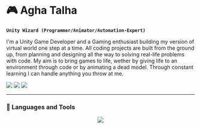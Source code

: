 # 🎮 Agha Talha
**`Unity Wizard (Programmer/Animator/Automation-Expert)`**

I'm a Unity Game Developer and a Gaming enthusiast building my version of virtual world one step at a time. All coding projects are built from the ground up, from planning and designing all the way to solving real-life problems with code. My aim is to bring games to life, wether by giving life to an environment through code or by animating a dead model. Through constant learning I can handle anything you throw at me.  

<p align="left" width="30px" style="padding-right:10px;">
    <a href="https://discord.gg/Zg8X3xAgK7">
        <img src="https://img.shields.io/badge/Discord-5865F2?style=for-the-badge&logo=discord&logoColor=white" /></a>
    <a href="https://talha00abbas.github.io/Talha-Abbas/">
        <img src="https://img.shields.io/badge/Portfolio-255E63?style=for-the-badge&logo=About.me&logoColor=white" /></a>
    <a href="https://www.linkedin.com/in/agha-talha-abbas/">
        <img src="https://img.shields.io/badge/LinkedIn-0077B5?style=for-the-badge&logo=linkedin&logoColor=white" /></a>

</p>

---

### 🧰 Languages and Tools

<p align="center">
  <a href="https://talha00abbas.github.io/Talha-Abbas/">
    <img src="https://skillicons.dev/icons?i=unity,cs,blender,cpp,github,dotnet" />
  </a>
</p>

<br />

#



